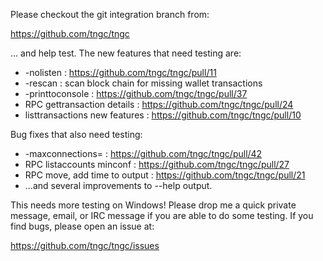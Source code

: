 Please checkout the git integration branch from:

https://github.com/tngc/tngc

... and help test.  The new features that need testing are:

* -nolisten : https://github.com/tngc/tngc/pull/11
* -rescan : scan block chain for missing wallet transactions
* -printtoconsole : https://github.com/tngc/tngc/pull/37
* RPC gettransaction details : https://github.com/tngc/tngc/pull/24
* listtransactions new features : https://github.com/tngc/tngc/pull/10

Bug fixes that also need testing:

* -maxconnections= : https://github.com/tngc/tngc/pull/42
* RPC listaccounts minconf : https://github.com/tngc/tngc/pull/27
* RPC move, add time to output : https://github.com/tngc/tngc/pull/21
* ...and several improvements to --help output.

This needs more testing on Windows!  Please drop me a quick private message, email, or IRC message if you are able to do some testing.  If you find bugs, please open an issue at:

https://github.com/tngc/tngc/issues
